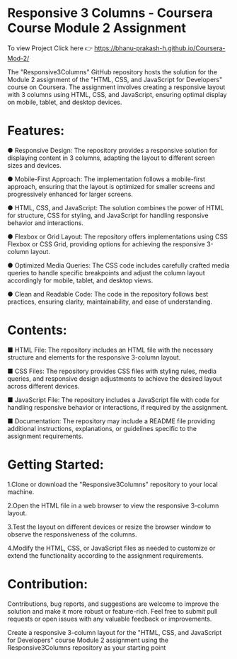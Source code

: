 # Responsive 3 Columns - Coursera Course Module 2 Assignment

To view Project Click here 👉 https://bhanu-prakash-h.github.io/Coursera-Mod-2/ 

The "Responsive3Columns" GitHub repository hosts the solution for the Module 2 assignment of the "HTML, CSS, and JavaScript for Developers" course on Coursera. The assignment involves creating a responsive layout with 3 columns using HTML, CSS, and JavaScript, ensuring optimal display on mobile, tablet, and desktop devices.

# Features:

● Responsive Design: The repository provides a responsive solution for displaying content in 3 columns, adapting the layout to different screen sizes and devices.

● Mobile-First Approach: The implementation follows a mobile-first approach, ensuring that the layout is optimized for smaller screens and progressively enhanced for larger screens.

● HTML, CSS, and JavaScript: The solution combines the power of HTML for structure, CSS for styling, and JavaScript for handling responsive behavior and interactions.

● Flexbox or Grid Layout: The repository offers implementations using CSS Flexbox or CSS Grid, providing options for achieving the responsive 3-column layout.

● Optimized Media Queries: The CSS code includes carefully crafted media queries to handle specific breakpoints and adjust the column layout accordingly for mobile, tablet, and desktop views.

● Clean and Readable Code: The code in the repository follows best practices, ensuring clarity, maintainability, and ease of understanding.

# Contents:

■ HTML File: The repository includes an HTML file with the necessary structure and elements for the responsive 3-column layout.

■ CSS Files: The repository provides CSS files with styling rules, media queries, and responsive design adjustments to achieve the desired layout across different devices.

■ JavaScript File: The repository includes a JavaScript file with code for handling responsive behavior or interactions, if required by the assignment.

■ Documentation: The repository may include a README file providing additional instructions, explanations, or guidelines specific to the assignment requirements.

# Getting Started:

1.Clone or download the "Responsive3Columns" repository to your local machine.

2.Open the HTML file in a web browser to view the responsive 3-column layout.

3.Test the layout on different devices or resize the browser window to observe the responsiveness of the columns.

4.Modify the HTML, CSS, or JavaScript files as needed to customize or extend the functionality according to the assignment requirements.

# Contribution:

Contributions, bug reports, and suggestions are welcome to improve the solution and make it more robust or feature-rich. Feel free to submit pull requests or open issues with any valuable feedback or improvements.

Create a responsive 3-column layout for the "HTML, CSS, and JavaScript for Developers" course Module 2 assignment using the Responsive3Columns repository as your starting point
